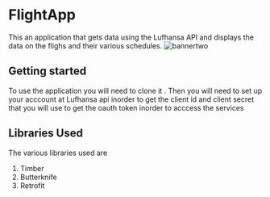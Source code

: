 # FlightApp
This an application that gets data using the Lufhansa API and displays the data on the flighs and their various schedules.
![bannertwo](https://user-images.githubusercontent.com/34396651/62180416-a3e99900-b358-11e9-9b7c-4b83cd58f7a5.png)

## Getting started
To use the application you will need to clone it . Then you will need to set up your acccount at Lufhansa api inorder to get the client id and client secret that you will use to get the oauth token inorder to acccess the services

## Libraries Used
The various libraries used are
1) Timber 
2) Butterknife
3) Retrofit
